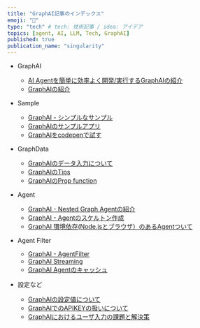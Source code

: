 ```yaml
---
title: "GraphAI記事のインデックス"
emoji: "🤖"
type: "tech" # tech: 技術記事 / idea: アイデア
topics: [agent, AI, LLM, Tech, GraphAI]
published: true
publication_name: "singularity"
---
```


- GraphAI
  - [AI Agentを簡単に効率よく開発/実行するGraphAIの紹介](https://zenn.dev/singularity/articles/graphai-tutorial_1)
  - [GraphAIの紹介](https://zenn.dev/singularity/articles/graphai-about)

- Sample
  - [GraphAI - シンプルなサンプル](https://zenn.dev/singularity/articles/graphai-sample-simple-graph)
  - [GraphAIのサンプルアプリ](https://zenn.dev/singularity/articles/graphai-samples)
  - [GraphAIをcodepenで試す](https://zenn.dev/singularity/articles/graphai-code-pen)
  
- GraphData
  - [GraphAIのデータ入力について](https://zenn.dev/singularity/articles/graphai-inputs)
  - [GraphAIのTips](https://zenn.dev/singularity/articles/graphai-tips)
  - [GraphAIのProp function](https://zenn.dev/singularity/articles/graphai-prop-function)
  
- Agent
  - [GraphAI - Nested Graph Agentの紹介](https://zenn.dev/singularity/articles/graphai-agents)
  - [GraphAI - Agentのスケルトン作成](https://zenn.dev/singularity/articles/graphai-create-graphai-agent)
  - [GraphAI 環境依存(Node.jsとブラウザ）のあるAgentついて](https://zenn.dev/singularity/articles/graphai-node-browser)

- Agent Filter
  - [GraphAI - AgentFilter](https://zenn.dev/singularity/articles/graphai-agent-filter)
  - [GraphAI Streaming](https://zenn.dev/singularity/articles/graphai-streaming)
  - [GraphAI Agentのキャッシュ](https://zenn.dev/singularity/articles/graphai-cache)


- 設定など
  - [GraphAIの設定値について](https://zenn.dev/singularity/articles/graphai-settings)
  - [GraphAIでのAPIKEYの扱いについて](https://zenn.dev/singularity/articles/graphai-apikey)
  - [GraphAIにおけるユーザ入力の課題と解決策](https://zenn.dev/singularity/articles/graphai-user-input)
